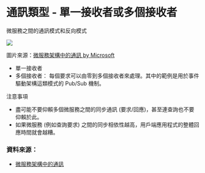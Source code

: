 # 通訊類型 - 單一接收者或多個接收者

微服務之間的通訊模式和反向模式

![](https://docs.microsoft.com/en-us/dotnet/architecture/microservices/architect-microservice-container-applications/media/image15.png)

圖片來源：[微服務架構中的通訊 by Microsoft](https://docs.microsoft.com/zh-tw/dotnet/architecture/microservices/architect-microservice-container-applications/communication-in-microservice-architecture)

- 單一接收者
- 多個接收者： 每個要求可以由零到多個接收者來處理。其中的範例是用於事件驅動架構這類模式的 Pub/Sub 機制。

注意事項

- 盡可能不要仰賴多個微服務之間的同步通訊 (要求/回應)，甚至連查詢也不要仰賴於此。
- 如果微服務 (例如查詢要求) 之間的同步相依性越高，用戶端應用程式的整體回應時間就會越糟。

### 資料來源：

- [微服務架構中的通訊](https://docs.microsoft.com/zh-tw/dotnet/architecture/microservices/architect-microservice-container-applications/communication-in-microservice-architecture)
